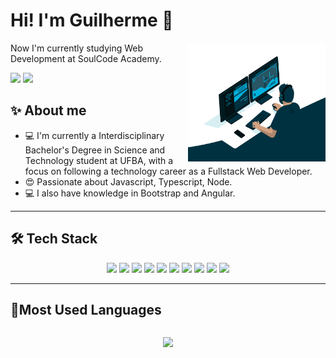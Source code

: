 

<!--
Here are some ideas to get you started:

- 🔭 I’m currently working on ...
- 🌱 I’m currently learning ...
- 👯 I’m looking to collaborate on ...
- 🤔 I’m looking for help with ...
- 💬 Ask me about ...
- 📫 How to reach me: ...
- 😄 Pronouns: ...
- ⚡ Fun fact: ...
-->
<h1>Hi! I'm Guilherme 👋</h1>

<img align="right" src="https://github.com/MeIzSaiPranav/MeIzSaiPranav/blob/main/gifs/multi.gif"  width='220' height="190" />

 Now I'm currently studying Web Development at SoulCode Academy.
 
 <a href="https://www.linkedin.com/in/guilherme-guimarães-jacobina-monteiro-559365216/"><img src="https://img.shields.io/badge/linkedin-0077B5.svg?style=for-the-badge&logo=linkedin&logoColor=white"></a>
<a href="mailto:gui.gjacobina@gmail.com"><img src="https://img.shields.io/badge/e‑mail-D14836.svg?style=for-the-badge&logo=GMail&logoColor=white"></a>



##  ✨ About me

<ul>
  <li>
     💻 I'm currently a Interdisciplinary Bachelor's Degree in Science and Technology student  at UFBA, with a focus on following a technology career as a Fullstack Web Developer.
  </li>
    <li>😍 Passionate about Javascript, Typescript, Node.</li>
   <li>💻 I also have knowledge in Bootstrap and Angular.</li>
  </ul>
  

---

## 🛠 Tech Stack

<div align="center">
  <img src="https://img.shields.io/badge/javascript%20-%23323330.svg?&style=for-the-badge&logo=javascript&logoColor=%23F7DF1E"/>
  <img src="https://img.shields.io/badge/typescript%20-%23007ACC.svg?&style=for-the-badge&logo=typescript&logoColor=white"/>
  <img src="https://img.shields.io/badge/node.js%20-%2343853D.svg?&style=for-the-badge&logo=node.js&logoColor=white"/>
   <img src="https://img.shields.io/badge/Angular-DD0031?style=for-the-badge&logo=angular&logoColor=white"/>
  <img src="https://img.shields.io/badge/Bootstrap-563D7C?style=for-the-badge&logo=bootstrap&logoColor=white"/>
  <img src="https://img.shields.io/badge/MySQL-00000F?style=for-the-badge&logo=mysql&logoColor=white"/>
  <img src="https://img.shields.io/badge/MongoDB-4EA94B?style=for-the-badge&logo=mongodb&logoColor=white"/>
  <img src="https://img.shields.io/badge/npm-CB3837?style=for-the-badge&logo=npm&logoColor=white"/>
   <img src="https://img.shields.io/badge/Express.js-000000?style=for-the-badge&logo=express&logoColor=white"/>
  <img src="https://img.shields.io/badge/Java-F7DF1E?style=for-the-badge&logo=java&logoColor=black"/>
</div>

---

## 📝Most Used Languages

<div style= "display: flex; justify-content: center; align-items: center">
 <div align="center">
 <a href="https://github.com/Guimonteirol">
   <p align="center"><img src="https://github-readme-stats.vercel.app/api/top-langs/?username=Guimonteirol&hide=html&layout=compact&theme=dark"/></p>
      </div> 
 
     

